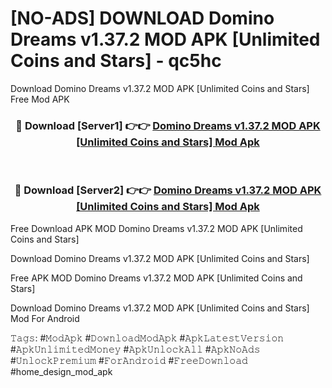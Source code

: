 # [NO-ADS] DOWNLOAD Domino Dreams v1.37.2 MOD APK [Unlimited Coins and Stars] - qc5hc
Download Domino Dreams v1.37.2 MOD APK [Unlimited Coins and Stars] Free Mod APK

<div align="center">
<h3>🔴 Download [Server1] 👉👉 <a href="https://apk-comot.site?title=Domino_Dreams_v1.37.2_MOD_APK_[Unlimited_Coins_and_Stars]">Domino Dreams v1.37.2 MOD APK [Unlimited Coins and Stars] Mod Apk</a></h3><br>

<h3>🔴 Download [Server2] 👉👉 <a href="https://apk-comot.site?title=Domino_Dreams_v1.37.2_MOD_APK_[Unlimited_Coins_and_Stars]">Domino Dreams v1.37.2 MOD APK [Unlimited Coins and Stars] Mod Apk</a></h3>
</div>


Free Download APK MOD Domino Dreams v1.37.2 MOD APK [Unlimited Coins and Stars]

Download Domino Dreams v1.37.2 MOD APK [Unlimited Coins and Stars] 

Free APK MOD Domino Dreams v1.37.2 MOD APK [Unlimited Coins and Stars] 

Download Domino Dreams v1.37.2 MOD APK [Unlimited Coins and Stars] Mod For Android

𝚃𝚊𝚐𝚜: #𝙼𝚘𝚍𝙰𝚙𝚔 #𝙳𝚘𝚠𝚗𝚕𝚘𝚊𝚍𝙼𝚘𝚍𝙰𝚙𝚔 #𝙰𝚙𝚔𝙻𝚊𝚝𝚎𝚜𝚝𝚅𝚎𝚛𝚜𝚒𝚘𝚗 #𝙰𝚙𝚔𝚄𝚗𝚕𝚒𝚖𝚒𝚝𝚎𝚍𝙼𝚘𝚗𝚎𝚢 #𝙰𝚙𝚔𝚄𝚗𝚕𝚘𝚌𝚔𝙰𝚕𝚕 #𝙰𝚙𝚔𝙽𝚘𝙰𝚍𝚜 #𝚄𝚗𝚕𝚘𝚌𝚔𝙿𝚛𝚎𝚖𝚒𝚞𝚖 #𝙵𝚘𝚛𝙰𝚗𝚍𝚛𝚘𝚒𝚍 #𝙵𝚛𝚎𝚎𝙳𝚘𝚠𝚗𝚕𝚘𝚊𝚍 #home_design_mod_apk
